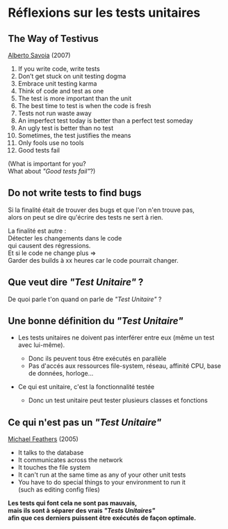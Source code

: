 Réflexions sur les tests unitaires
==================================


The Way of Testivus
-------------------

[Alberto Savoia](http://www.artima.com/weblogs/viewpost.jsp?thread=203994) (2007)

1.  If you write code, write tests
2.  Don’t get stuck on unit testing dogma
3.  Embrace unit testing karma
4.  Think of code and test as one
5.  The test is more important than the unit
6.  The best time to test is when the code is fresh
7.  Tests not run waste away
8.  An imperfect test today is better than a perfect test someday
9.  An ugly test is better than no test
10. Sometimes, the test justifies the means
11. Only fools use no tools
12. Good tests fail

(What is important for you?  
What about *"Good tests fail"*?)


Do not write tests to find bugs
-------------------------------

Si la finalité était de trouver des bugs et que l'on n'en trouve pas,  
alors on peut se dire qu'écrire des tests ne sert à rien.

La finalité est autre :  
Détecter les changements dans le code  
qui causent des régressions.  
Et si le code ne change plus =>  
Garder des builds à xx heures car le code pourrait changer.


Que veut dire *"Test Unitaire"* ?
---------------------------------

De quoi parle t'on quand on parle de *"Test Unitaire"* ?


Une bonne définition du *"Test Unitaire"*
-----------------------------------------

* Les tests unitaires ne doivent pas interférer entre eux (même un test avec lui-même).

    * Donc ils peuvent tous être exécutés en parallèle
    * Pas d'accés aux ressources file-system, réseau, affinité CPU, base de données, horloge...

* Ce qui est unitaire, c'est la fonctionnalité testée

    * Donc un test unitaire peut tester plusieurs classes et fonctions


Ce qui n'est pas un *"Test Unitaire"*
-------------------------------------

[Michael Feathers](http://www.artima.com/weblogs/viewpost.jsp?thread=126923) (2005)

* It talks to the database
* It communicates across the network
* It touches the file system
* It can't run at the same time as any of your other unit tests
* You have to do special things to your environment to run it  
  (such as editing config files)

**Les tests qui font cela ne sont pas mauvais,**  
**mais ils sont à séparer des vrais _"Tests Unitaires"_**  
**afin que ces derniers puissent être exécutés de façon optimale.**
